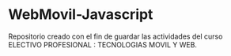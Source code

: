 # WebMovil-Javascript
Repositorio creado con el fin de guardar las actividades del curso ELECTIVO PROFESIONAL : TECNOLOGIAS MOVIL Y WEB.
